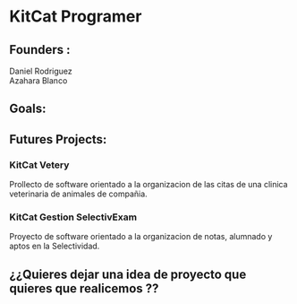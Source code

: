 # KitCat Programer
## Founders :
Daniel Rodriguez 
<br>
Azahara Blanco

## Goals:


## Futures Projects:

### KitCat Vetery <br>
Prollecto de software orientado a la organizacion de las citas de una clinica veterinaria de animales de compañia.

### KitCat Gestion SelectivExam <br>
Proyecto de software orientado a la organizacion de notas, alumnado y aptos en la Selectividad.

## ¿¿Quieres dejar una idea de proyecto que quieres que realicemos ?? 

